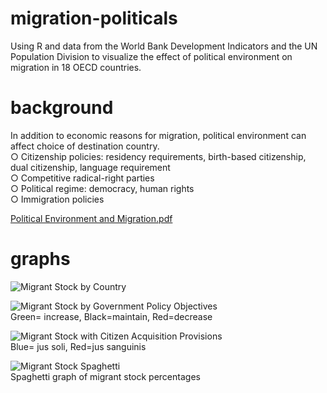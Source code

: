 # migration-politicals
Using R and data from the World Bank Development Indicators and the UN Population Division to visualize the effect of political environment on migration in 18 OECD countries.


# background
In addition to economic reasons for migration, political environment can affect choice of destination country. \
○ Citizenship policies: residency requirements, birth-based citizenship, dual citizenship, language requirement \
○ Competitive radical-right parties \
○ Political regime: democracy, human rights \
○ Immigration policies

[Political Environment and Migration.pdf](https://github.com/geetan-gandhe/migration-politicals/files/6896859/Political.Environment.and.Migration.pdf)

# graphs
![Migrant Stock by Country](https://user-images.githubusercontent.com/80914912/127407172-a670cbd9-55af-43ce-bada-f3d3acbcd7f0.png)



![Migrant Stock by Government Policy Objectives](https://user-images.githubusercontent.com/80914912/127407167-b9738a64-fd49-43ae-89cf-cac8a2178442.png) \
Green= increase, Black=maintain, Red=decrease


![Migrant Stock with Citizen Acquisition Provisions](https://user-images.githubusercontent.com/80914912/127407171-7668f851-9d93-4bd9-b3e4-38acd33bc679.png) \
Blue= jus soli, Red=jus sanguinis


![Migrant Stock Spaghetti](https://user-images.githubusercontent.com/80914912/127407173-aa2c256a-d7b0-455d-b7e5-5e6d9c7e0881.png) \
Spaghetti graph of migrant stock percentages



















